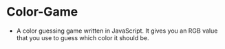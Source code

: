 # Color-Game

- A color guessing game written in JavaScript. It gives you an RGB value that you use to guess which color it should be. 
